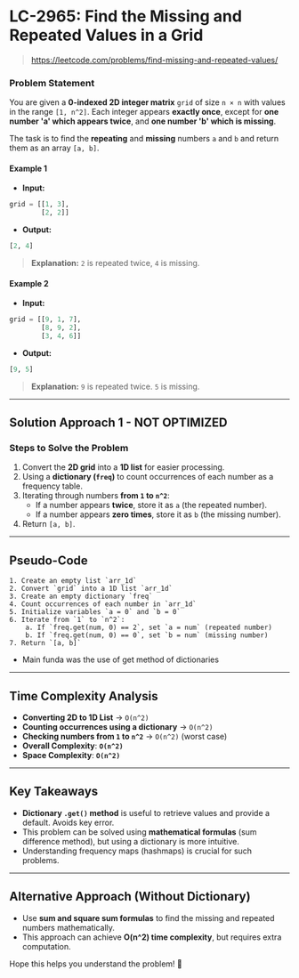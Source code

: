 # LC-2965: Find the Missing and Repeated Values in a Grid
> https://leetcode.com/problems/find-missing-and-repeated-values/
### Problem Statement

You are given a **0-indexed 2D integer matrix** `grid` of size `n × n` with values in the range `[1, n^2]`. Each integer appears **exactly once**, except for **one number 'a' which appears twice**, and **one number 'b' which is missing**.

The task is to find the **repeating** and **missing** numbers `a` and `b` and return them as an array `[a, b]`.

#### **Example 1**
- **Input:**
```python
grid = [[1, 3],
        [2, 2]]
```
- **Output:**
```python
[2, 4]
```
> **Explanation:** `2` is repeated twice, `4` is missing.

#### **Example 2**
- **Input:**
```python
grid = [[9, 1, 7],
        [8, 9, 2],
        [3, 4, 6]]
```
- **Output:**
```python
[9, 5]
```
> **Explanation:** `9` is repeated twice. `5` is missing.

---
## **Solution Approach 1 - NOT OPTIMIZED**
### **Steps to Solve the Problem**
1. Convert the **2D grid** into a **1D list** for easier processing.
2. Using a **dictionary (`freq`)** to count occurrences of each number as a frequency table.
3. Iterating through numbers **from `1` to `n^2`**:
   - If a number appears **twice**, store it as `a` (the repeated number).
   - If a number appears **zero times**, store it as `b` (the missing number).
4. Return `[a, b]`.

---
## **Pseudo-Code**
```
1. Create an empty list `arr_1d`
2. Convert `grid` into a 1D list `arr_1d`
3. Create an empty dictionary `freq`
4. Count occurrences of each number in `arr_1d`
5. Initialize variables `a = 0` and `b = 0`
6. Iterate from `1` to `n^2`:
    a. If `freq.get(num, 0) == 2`, set `a = num` (repeated number)
    b. If `freq.get(num, 0) == 0`, set `b = num` (missing number)
7. Return `[a, b]`
```
- Main funda was the use of get method of dictionaries
---

## **Time Complexity Analysis**
- **Converting 2D to 1D List** → `O(n^2)`
- **Counting occurrences using a dictionary** → `O(n^2)`
- **Checking numbers from `1` to `n^2`** → `O(n^2)` (worst case)
- **Overall Complexity**: **`O(n^2)`**
- **Space Complexity**: **`O(n^2)`**
---
## **Key Takeaways**
- **Dictionary `.get()` method** is useful to retrieve values and provide a default. Avoids key error.
- This problem can be solved using **mathematical formulas** (sum difference method), but using a dictionary is more intuitive.
- Understanding frequency maps (hashmaps) is crucial for such problems.

---
## **Alternative Approach (Without Dictionary)**
- Use **sum and square sum formulas** to find the missing and repeated numbers mathematically.
- This approach can achieve **O(n^2) time complexity**, but requires extra computation.

Hope this helps you understand the problem! 🚀

